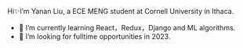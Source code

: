 Hi✨I’m Yanan Liu, a ECE MENG student at Cornell University in Ithaca.

- 🌱 I’m currently learning React，Redux，Django and ML algorithms.
- 💞️ I’m looking for fulltime opportunities in 2023.


<!---
yananliu1115/yananliu1115 is a ✨ special ✨ repsitory because its `README.md` (this file) appears on your GitHub profile.
You can click the Preview link to take a look at your changes.
--->

